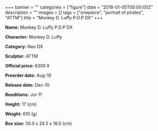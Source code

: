 +++
banner = ""
categories = ["figure"]
date = "2018-01-05T00:00:00Z"
description = ""
images = []
tags = ["onepiece", "portrait of pirates", "ATTM"]
title = "Monkey D. Luffy P.O.P DX"
+++

**Name:** Monkey D. Luffy P.O.P DX

**Character:** Monkey D. Luffy

**Category:** Neo DX 

**Sculptor:** ATTM

**Official price:** 6300 ¥

**Preorder date:** Aug-10

**Release date:** Dec-10

**Reeditions:** Jul-11

**Height:** 17 (cm)

**Weight:** 610 (g)

**Box size:** 30.0 x 24.5 x 18.0 (cm)




